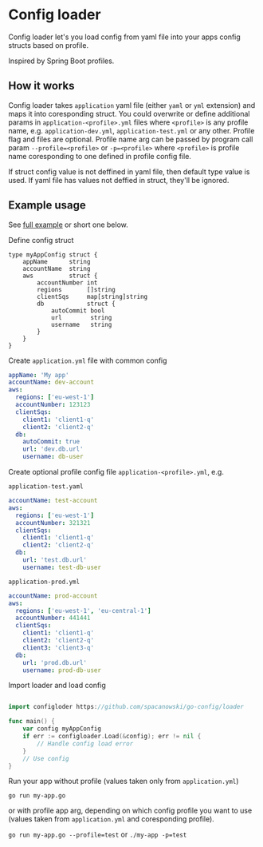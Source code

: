 # Config loader

Config loader let's you load config from yaml file into your apps config structs based on profile.

Inspired by Spring Boot profiles.

## How it works

Config loader takes `application` yaml file (either `yaml` or `yml` extension) and maps it into coresponding struct. You could overwrite or define additional params in `application-<profile>.yml` files where `<profile>` is any profile name, e.g. `application-dev.yml`, `application-test.yml` or any other. Profile flag and files are optional. Profile name arg can be passed by program call param `--profile=<profile>` or `-p=<profile>` where `<profile>` is profile name coresponding to one defined in profile config file.

If struct config value is not deffined in yaml file, then default type value is used. If yaml file has values not deffied in struct, they'll be ignored.

## Example usage

See [full example](https://github.com/spacanowski/go-config/tree/master/example) or short one below.

Define config struct

```golang
type myAppConfig struct {
    appName      string
    accountName  string
    aws          struct {
        accountNumber int
        regions       []string
        clientSqs     map[string]string
        db            struct {
            autoCommit bool
            url        string
            username   string
        }
    }
}
```

Create `application.yml` file with common config

```yaml
appName: 'My app'
accountName: dev-account
aws:
  regions: ['eu-west-1']
  accountNumber: 123123
  clientSqs:
    client1: 'client1-q'
    client2: 'client2-q'
  db:
    autoCommit: true
    url: 'dev.db.url'
    username: db-user
```

Create optional profile config file `application-<profile>.yml`, e.g.

`application-test.yaml`
```yaml
accountName: test-account
aws:
  regions: ['eu-west-1']
  accountNumber: 321321
  clientSqs:
    client1: 'client1-q'
    client2: 'client2-q'
  db:
    url: 'test.db.url'
    username: test-db-user
```

`application-prod.yml`
```yml
accountName: prod-account
aws:
  regions: ['eu-west-1', 'eu-central-1']
  accountNumber: 441441
  clientSqs:
    client1: 'client1-q'
    client2: 'client2-q'
    client3: 'client3-q'
  db:
    url: 'prod.db.url'
    username: prod-db-user
```

Import loader and load config

```go

import configloder https://github.com/spacanowski/go-config/loader

func main() {
    var config myAppConfig
    if err := configloader.Load(&config); err != nil {
        // Handle config load error
    }
    // Use config
}
```

Run your app without profile (values taken only from `application.yml`)

`go run my-app.go`

or with profile app arg, depending on which config profile you want to use (values taken from `application.yml` and coresponding profile).

`go run my-app.go --profile=test`
or
`./my-app -p=test`
